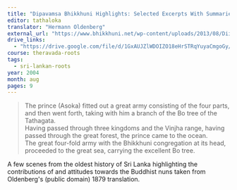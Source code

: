 ```yaml
---
title: "Dipavamsa Bhikkhuni Highlights: Selected Excerpts With Summaries and Comments"
editor: tathaloka
translator: "Hermann Oldenberg"
external_url: "https://www.bhikkhuni.net/wp-content/uploads/2013/08/Diipavamsa_BhikkhuniHighlights.pdf"
drive_links:
  - "https://drive.google.com/file/d/1GxAUJZlWDOIZO18eHrSTRqYuyaCmgoGy/view?usp=sharing"
course: theravada-roots
tags:
  - sri-lankan-roots
year: 2004
month: aug
pages: 9 
---
```


> The prince (Asoka) fitted out a great army consisting of the four parts, and then
went forth, taking with him a branch of the Bo tree of the Tathagata.  
Having passed through three kingdoms and the Vinjha range, having passed
through the great forest, the prince came to the ocean.  
The great four-fold army with the Bhikkhuni congregation at its head,
proceeded to the great sea, carrying the excellent Bo tree.  

A few scenes from the oldest history of Sri Lanka highlighting the contributions of and attitudes towards the Buddhist nuns taken from Oldenberg's (public domain) 1879 translation.

